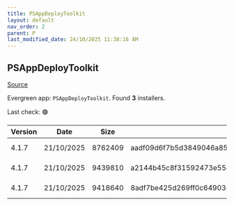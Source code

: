 ```yaml
---
title: PSAppDeployToolkit
layout: default
nav_order: 2
parent: P
last_modified_date: 24/10/2025 11:38:16 AM
---
```


## PSAppDeployToolkit

[Source](https://psappdeploytoolkit.com/)

Evergreen app: `PSAppDeployToolkit`. Found **3** installers.

Last check: 🟢

| Version | Date       | Size    | Sha256                                                           | Architecture | InstallerType | Type | URI                                                                                                                                                                                                                                        |
| ------- | ---------- | ------- | ---------------------------------------------------------------- | ------------ | ------------- | ---- | ------------------------------------------------------------------------------------------------------------------------------------------------------------------------------------------------------------------------------------------ |
| 4.1.7   | 21/10/2025 | 8762409 | aadf09d6f7b5d3849046a8507de711ad42e4c0f01933f78e68a2a83ed72ae219 | x86          | Default       | zip  | [https://github.com/PSAppDeployToolkit/PSAppDeployToolkit/releases/download/4.1.7/PSAppDeployToolkit_ModuleOnly.zip](https://github.com/PSAppDeployToolkit/PSAppDeployToolkit/releases/download/4.1.7/PSAppDeployToolkit_ModuleOnly.zip)   |
| 4.1.7   | 21/10/2025 | 9439810 | a2144b45c8f31592473e55ec6cca1b551b051683df55d0e6f2953f645d399639 | x86          | Default       | zip  | [https://github.com/PSAppDeployToolkit/PSAppDeployToolkit/releases/download/4.1.7/PSAppDeployToolkit_Template_v3.zip](https://github.com/PSAppDeployToolkit/PSAppDeployToolkit/releases/download/4.1.7/PSAppDeployToolkit_Template_v3.zip) |
| 4.1.7   | 21/10/2025 | 9418640 | 8adf7be425d269ff0c649036d12946c88b5a6e6f34df59de19a183744c2312b3 | x86          | Default       | zip  | [https://github.com/PSAppDeployToolkit/PSAppDeployToolkit/releases/download/4.1.7/PSAppDeployToolkit_Template_v4.zip](https://github.com/PSAppDeployToolkit/PSAppDeployToolkit/releases/download/4.1.7/PSAppDeployToolkit_Template_v4.zip) |
